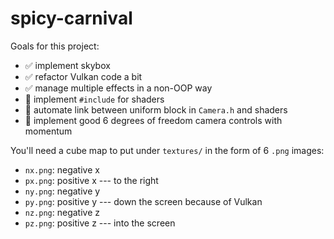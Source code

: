 # spicy-carnival

Goals for this project:
- :white_check_mark: implement skybox
- :white_check_mark: refactor Vulkan code a bit
- :white_check_mark: manage multiple effects in a non-OOP way
- :black_square_button: implement `#include` for shaders
- :black_square_button: automate link between uniform block in `Camera.h` and shaders
- :black_square_button: implement good 6 degrees of freedom camera controls with momentum

You'll need a cube map to put under `textures/` in the form of 6 `.png` images:
* `nx.png`: negative x
* `px.png`: positive x --- to the right
* `ny.png`: negative y
* `py.png`: positive y --- down the screen because of Vulkan
* `nz.png`: negative z
* `pz.png`: positive z --- into the screen

